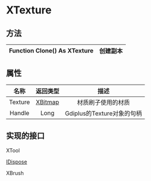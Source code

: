 # XTexture

## 方法
|Function Clone() As XTexture|创建副本|
|:---:|:---:|

## 属性
| 名称| 返回类型 | 描述|
| :---:|:---:|:---:|
| Texture |[XBitmap](XBitmap.md)|材质刷子使用的材质|
|Handle|Long|Gdiplus的Texture对象的句柄|

## 实现的接口
XTool

[IDispose](IDispose.md)

XBrush
